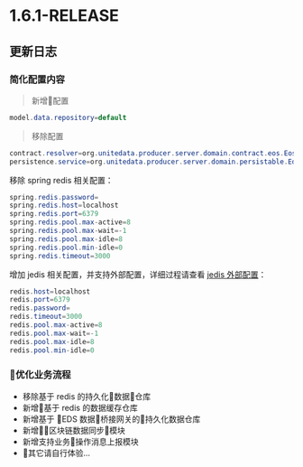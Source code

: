 # 1.6.1-RELEASE

## 更新日志

### 简化配置内容

> 新增配置

```java
model.data.repository=default
```

> 移除配置

```java
contract.resolver=org.unitedata.producer.server.domain.contract.eos.EosDataContractRepository
persistence.service=org.unitedata.producer.server.domain.persistable.EdsDataContractRepository
```

移除 spring redis 相关配置：

```java
spring.redis.password=
spring.redis.host=localhost
spring.redis.port=6379
spring.redis.pool.max-active=8
spring.redis.pool.max-wait=-1
spring.redis.pool.max-idle=8
spring.redis.pool.min-idle=0
spring.redis.timeout=3000
```

增加 jedis 相关配置，并支持外部配置，详细过程请查看 [jedis 外部配置](DEPLOY.md)：

```java
redis.host=localhost
redis.port=6379
redis.password=
redis.timeout=3000
redis.pool.max-active=8
redis.pool.max-wait=-1
redis.pool.max-idle=8
redis.pool.min-idle=0
```

### 优化业务流程

* 移除基于 redis 的持久化数据仓库
* 新增基于 redis 的数据缓存仓库
* 新增基于 EDS 数据桥接网关的持久化数据仓库
* 新增区块链数据同步模块
* 新增支持业务操作消息上报模块
* 其它请自行体验...